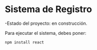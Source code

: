 <h1>Sistema de Registro</h1>

-Estado del proyecto: en construcción.

Para ejecutar el sistema, debes poner: 

```npm install react```
